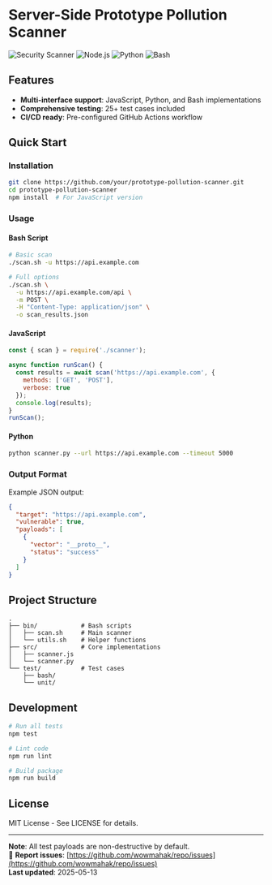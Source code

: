 #  Server-Side Prototype Pollution Scanner

![Security Scanner](https://img.shields.io/badge/security-scanner-brightgreen)
![Node.js](https://img.shields.io/badge/Node.js-14%2B-green)
![Python](https://img.shields.io/badge/Python-3.6%2B-blue)
![Bash](https://img.shields.io/badge/Bash-5%2B-yellow)

##  Features
- **Multi-interface support**: JavaScript, Python, and Bash implementations
- **Comprehensive testing**: 25+ test cases included
- **CI/CD ready**: Pre-configured GitHub Actions workflow

##  Quick Start

### Installation
```bash
git clone https://github.com/your/prototype-pollution-scanner.git
cd prototype-pollution-scanner
npm install  # For JavaScript version
```

###  Usage

#### Bash Script
```bash
# Basic scan
./scan.sh -u https://api.example.com

# Full options
./scan.sh \
  -u https://api.example.com/api \
  -m POST \
  -H "Content-Type: application/json" \
  -o scan_results.json
```

#### JavaScript
```javascript
const { scan } = require('./scanner');

async function runScan() {
  const results = await scan('https://api.example.com', {
    methods: ['GET', 'POST'],
    verbose: true
  });
  console.log(results);
}
runScan();
```

#### Python
```bash
python scanner.py --url https://api.example.com --timeout 5000
```

###  Output Format
Example JSON output:
```json
{
  "target": "https://api.example.com",
  "vulnerable": true,
  "payloads": [
    {
      "vector": "__proto__",
      "status": "success"
    }
  ]
}
```

##  Project Structure
```
.
├── bin/            # Bash scripts
│   ├── scan.sh     # Main scanner
│   └── utils.sh    # Helper functions
├── src/            # Core implementations
│   ├── scanner.js
│   └── scanner.py
└── test/           # Test cases
    ├── bash/
    └── unit/
```

##  Development
```bash
# Run all tests
npm test

# Lint code
npm run lint

# Build package
npm run build
```

##  License
MIT License - See LICENSE for details.

---

 **Note**: All test payloads are non-destructive by default.  
🐛 **Report issues**: [https://github.com/wowmahak/repo/issues](https://github.com/wowmahak/repo/issues)  
 **Last updated**: 2025-05-13

